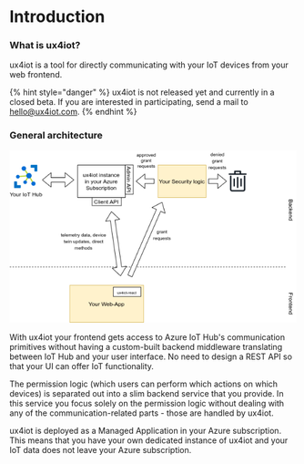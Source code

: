 # Introduction

### What is ux4iot?

ux4iot is a tool for directly communicating with your IoT devices from your web frontend.

{% hint style="danger" %}
ux4iot is not released yet and currently in a closed beta. If you are interested in participating, send a mail to [hello@ux4iot.com](mailto:hello@ux4iot.com).
{% endhint %}

### General architecture

![](.gitbook/assets/ux4iot-high-level-architecture.png)

With ux4iot your frontend gets access to Azure IoT Hub's communication primitives without having a custom-built backend middleware translating between IoT Hub and your user interface. No need to design a REST API so that your UI can offer IoT functionality.

The permission logic \(which users can perform which actions on which devices\) is separated out into a slim backend service that you provide. In this service you focus solely on the permission logic without dealing with any of the communication-related parts - those are handled by ux4iot.

ux4iot is deployed as a Managed Application in your Azure subscription. This means that you have your own dedicated instance of ux4iot and your IoT data does not leave your Azure subscription.

